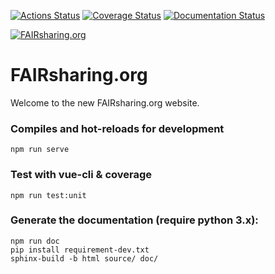 [![Actions Status](https://github.com/FAIRsharing/fairsharing.github.io/workflows/CI/badge.svg)](https://github.com/FAIRsharing/fairsharing.github.io/actions)
[![Coverage Status](https://coveralls.io/repos/github/FAIRsharing/fairsharing.github.io/badge.svg?branch=master)](https://coveralls.io/github/FAIRsharing/fairsharing.github.io?branch=master)
[![Documentation Status](https://readthedocs.org/projects/fairsharinggithubio/badge/?version=master)](https://fairsharinggithubio.readthedocs.io/en/master/?badge=master)

[![FAIRsharing.org](https://fairsharing.org/static/img/home/svg/FAIRsharing-sdp.svg)](https://fairsharing.org/)

# FAIRsharing.org

Welcome to the new FAIRsharing.org website.

### Compiles and hot-reloads for development
```
npm run serve
```

### Test with vue-cli & coverage
```
npm run test:unit
```

### Generate the documentation (require python 3.x):
```
npm run doc
pip install requirement-dev.txt
sphinx-build -b html source/ doc/
```
